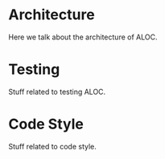 # Architecture

Here we talk about the architecture of ALOC.

# Testing

Stuff related to testing ALOC.

# Code Style

Stuff related to code style.

